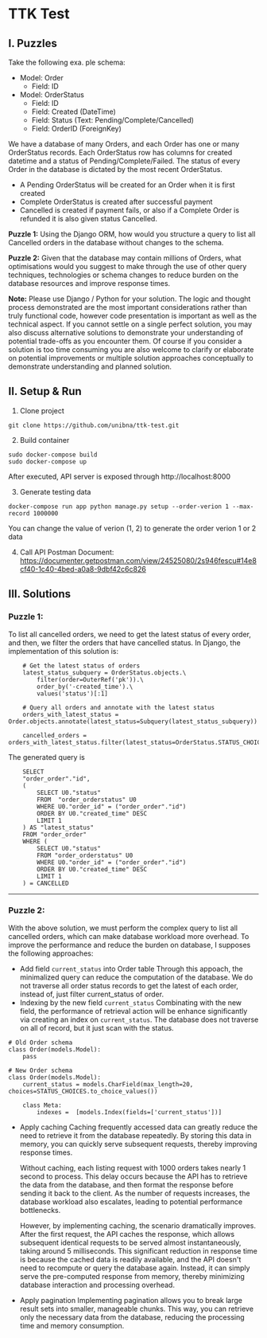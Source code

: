 # TTK Test
## I. Puzzles
Take the following exa. ple schema:
- Model: Order
	- Field: ID
- Model: OrderStatus
	- Field: ID
	- Field: Created (DateTime)
	- Field: Status (Text: Pending/Complete/Cancelled)
	- Field: OrderID (ForeignKey)

We have a database of many Orders, and each Order has one or many OrderStatus records. Each OrderStatus row has columns for created datetime and a status of Pending/Complete/Failed. The status of every Order in the database is dictated by the most recent OrderStatus.
- A Pending OrderStatus will be created for an Order when it is first created
- Complete OrderStatus is created after successful payment
- Cancelled is created if payment fails, or also if a Complete Order is refunded it is also given status Cancelled.

**Puzzle 1:**
Using the Django ORM, how would you structure a query to list all Cancelled orders in the database without changes to the schema.

**Puzzle 2:**
Given that the database may contain millions of Orders, what optimisations would you suggest to make through the use of other query techniques, technologies or schema changes to reduce burden on the database resources and improve response times.

**Note:**
Please use Django / Python for your solution. The logic and thought process demonstrated are the most important considerations rather than truly functional code, however code presentation is important as well as the technical aspect. If you cannot settle on a single perfect solution, you may also discuss alternative solutions to demonstrate your understanding of potential trade-offs as you encounter them. Of course if you consider a solution is too time consuming you are also welcome to clarify or elaborate on potential improvements or multiple solution approaches conceptually to demonstrate understanding and planned solution.

## II. Setup & Run
1. Clone project
```
git clone https://github.com/unibna/ttk-test.git
```

2. Build container
```
sudo docker-compose build
sudo docker-compose up
```
After executed, API server is exposed through http://localhost:8000

3. Generate testing data
```
docker-compose run app python manage.py setup --order-verion 1 --max-record 1000000
```
You can change the value of verion (1, 2) to generate the order verion 1 or 2 data

4. Call API
Postman Document: https://documenter.getpostman.com/view/24525080/2s946fescu#14e8cf40-1c40-4bed-a0a8-9dbf42c6c826

## III. Solutions
### Puzzle 1:

To list all cancelled orders, we need to get the latest status of every order, and then, we filter the orders that have cancelled status.
In Django, the implementation of this solution is:

```
	# Get the latest status of orders
	latest_status_subquery = OrderStatus.objects.\
		filter(order=OuterRef('pk')).\
		order_by('-created_time').\
		values('status')[:1]

	# Query all orders and annotate with the latest status
	orders_with_latest_status = Order.objects.annotate(latest_status=Subquery(latest_status_subquery))

	cancelled_orders = orders_with_latest_status.filter(latest_status=OrderStatus.STATUS_CHOICES.CANCELLED.value)
```

The generated query is
```
	SELECT 
	"order_order"."id", 
	(
		SELECT U0."status" 
		FROM  "order_orderstatus" U0 
		WHERE U0."order_id" = ("order_order"."id") 
		ORDER BY U0."created_time" DESC 
		LIMIT 1
	) AS "latest_status" 
	FROM "order_order" 
	WHERE (
		SELECT U0."status" 
		FROM "order_orderstatus" U0 
		WHERE U0."order_id" = ("order_order"."id") 
		ORDER BY U0."created_time" DESC 
		LIMIT 1
	) = CANCELLED
```
___
### Puzzle 2:

With the above solution, we must perform the complex query to list all cancelled orders, which can make database workload more overhead. To improve the performance and reduce the burden on database, I supposes the following approaches:
- Add field `current_status` into Order table
	Through this appoach, the minimalized query can reduce the computation of the database. We do not traverse all order status records to get the latest of each order, instead of, just filter current_status of order. 
-  Indexing by the new field `current_status`
	Combinating with the new field, the performance of retrieval action will be enhance significantly via creating an index on `current_status`. The database does not traverse on all of record, but it just scan with the status.
	
```
# Old Order schema
class Order(models.Model):
	pass
```
```
# New Order schema
class Order(models.Model):
	current_status = models.CharField(max_length=20,  choices=STATUS_CHOICES.to_choice_values())

	class Meta:
		indexes =  [models.Index(fields=['current_status'])]
```

-  Apply caching
Caching frequently accessed data can greatly reduce the need to retrieve it from the database repeatedly. By storing this data in memory, you can quickly serve subsequent requests, thereby improving response times.

	Without caching, each listing request with 1000 orders takes nearly 1 second to process. This delay occurs because the API has to retrieve the data from the database, and then format the response before sending it back to the client. As the number of requests increases, the database workload also escalates, leading to potential performance bottlenecks.

	However, by implementing caching, the scenario dramatically improves. After the first request, the API caches the response, which allows subsequent identical requests to be served almost instantaneously, taking around 5 milliseconds. This significant reduction in response time is because the cached data is readily available, and the API doesn't need to recompute or query the database again. Instead, it can simply serve the pre-computed response from memory, thereby minimizing database interaction and processing overhead.

-  Apply pagination
	Implementing pagination allows you to break large result sets into smaller, manageable chunks. This way, you can retrieve only the necessary data from the database, reducing the processing time and memory consumption.
